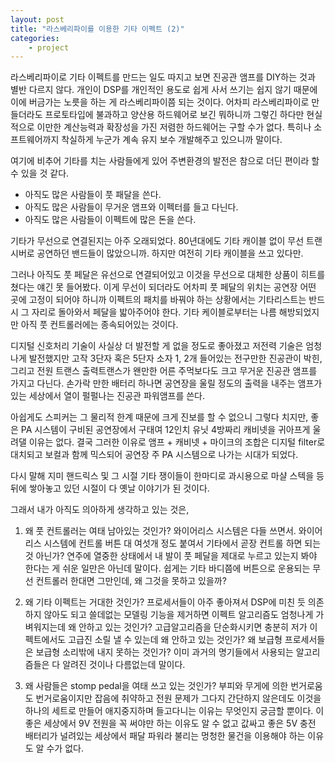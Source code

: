 ```yaml
---
layout: post
title: "라스베리파이를 이용한 기타 이펙트 (2)"
categories:
    - project
---
```


라스베리파이로 기타 이펙트를 만드는 일도 따지고 보면 진공관 앰프를 DIY하는 것과 별반 다르지 않다. 개인이 DSP를 개인적인 용도로 쉽게 사서 쓰기는 쉽지 않기 때문에 이에 버금가는 노릇을 하는 게 라스베리파이쯤 되는 것이다. 어차피 라스베리파이로 만들더라도 프로토타입에 불과하고 양산용 하드웨어로 보긴 뭐하니까 그렇긴 하다만 현실적으로 이만한 계산능력과 확장성을 가진 저렴한 하드웨어는 구할 수가 없다. 특히나 소프트웨어까지 착실하게 누군가 계속 유지 보수 개발해주고 있으니까 말이다.

여기에 비추어 기타를 치는 사람들에게 있어 주변환경의 발전은 참으로 더딘 편이라 할 수 있을 것 같다. 
- 아직도 많은 사람들이 풋 패달을 쓴다.
- 아직도 많은 사람들이 무거운 앰프와 이펙터를 들고 다닌다.
- 아직도 많은 사람들이 이펙트에 많은 돈을 쓴다.

기타가 무선으로 연결된지는 아주 오래되었다. 80년대에도 기타 캐이블 없이 무선 트랜시버로 공연하던 밴드들이 많았으니까. 하지만 여전히 기타 캐이블을 쓰고 있다만. 

그러나 아직도 풋 페달은 유선으로 연결되어있고 이것을 무선으로 대체한 상품이 히트를 쳤다는 얘긴 못 들어봤다. 이게 무선이 되더라도 어차피 풋 페달의 위치는 공연장 어떤 곳에 고정이 되어야 하니까 이펙트의 패치를 바꿔야 하는 상황에서는 기타리스트는 반드시 그 자리로 돌아와서 페달을 밟아주어야 한다. 기타 케이블로부터는 나름 해방되었지만 아직 풋 컨트롤러에는 종속되어있는 것이다.

디지털 신호처리 기술이 사실상 더 발전할 게 없을 정도로 좋아졌고 저전력 기술은 엄청나게 발전했지만 고작 3단자 혹은 5단자 소자 1, 2개 들어있는 전구만한 진공관이 박힌, 그리고 전원 트랜스 출력트랜스가 왠만한 어른 주먹보다도 크고 무거운 진공관 앰프를 가지고 다닌다. 손가락 만한 배터리 하나면 공연장을 울릴 정도의 출력을 내주는 앰프가 있는 세상에서 열이 펄펄나는 진공관 파워앰프를 쓴다.

아쉽게도 스피커는 그 물리적 한계 때문에 크게 진보를 할 수 없으니 그렇다 치지만, 좋은 PA 시스템이 구비된 공연장에서 구태여 12인치 유닛 4방짜리 캐비넷을 귀아프게 울려댈 이유는 없다. 결국 그러한 이유로 앰프 + 캐비넷 + 마이크의 조합은 디지털 filter로 대치되고 보컬과 함께 믹스되어 공연장 주 PA 시스템으로 나가는 시대가 되었다. 

다시 말해 지미 핸드릭스 및 그 시절 기타 쟁이들이 한마디로 과시용으로 마샬 스텍을 등 뒤에 쌓아놓고 있던 시절이 다 옛날 이야기가 된 것이다.

그래서 내가 아직도 의아하게 생각하고 있는 것은,

1) 왜 풋 컨트롤러는 여태 남아있는 것인가? 와이어리스 시스템은 다들 쓰면서. 와이어리스 시스템에 컨트롤 버튼 대 여섯개 정도 붙여서 기타에서 곧장 컨트롤 하면 되는 것 아닌가? 연주에 열중한 상태에서 내 발이 풋 페달을 제대로 누르고 있는지 봐야 한다는 게 쉬운 일만은 아닌데 말이다. 쉽게는 기타 바디쯤에 버튼으로 운용되는 무선 컨트롤러 한대면 그만인데, 왜 그것을 못하고 있을까?

2) 왜 기타 이펙트는 거대한 것인가? 프로세서들이 아주 좋아져서 DSP에 미친 듯 의존하지 않아도 되고 쓸데없는 모델링 기능을 제거하면 이펙트 알고리즘도 엄청나게 가벼워지는데 왜 안하고 있는 것인가? 고급알고리즘을 단순화시키면 충분히 저가 이펙트에서도 고급진 소릴 낼 수 있는데 왜 안하고 있는 것인가? 왜 보급형 프로세서들은 보급형 소리밖에 내지 못하는 것인가? 이미 과거의 명기들에서 사용되는 알고리즘들은 다 알려진 것이나 다름없는데 말이다.

3) 왜 사람들은 stomp pedal을 여태 쓰고 있는 것인가? 부피와 무게에 의한 번거로움도 번거로움이지만 잡음에 취약하고 전원 문제가 그다지 간단하지 않은데도 이것을 하나의 세트로 만들어 애지중지하며 들고다니는 이유는 무엇인지 궁금할 뿐이다. 이 좋은 세상에서 9V 전원을 꼭 써야만 하는 이유도 알 수 없고 값싸고 좋은 5V 충전 배터리가 널려있는 세상에서 패달 파워라 불리는 멍청한 물건을 이용해야 하는 이유도 알 수가 없다.



